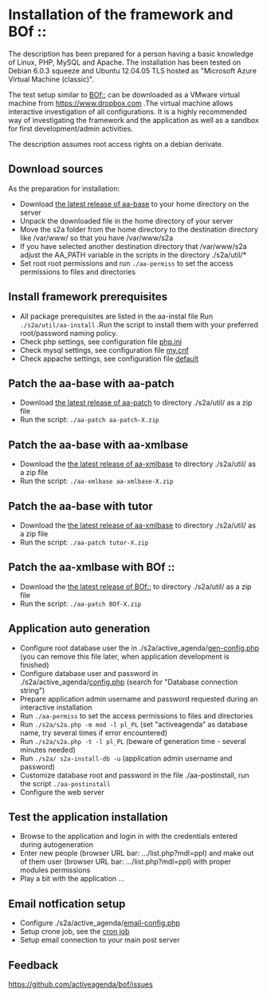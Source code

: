 # Installation of the framework and BOf ::
The description has been prepared for a person having a basic knowledge of Linux, PHP, MySQL and Apache. The installation has been tested on Debian 6.0.3 squeeze and Ubuntu 12.04.05 TLS hosted as "Microsoft Azure Virtual Machine (classic)".

The test setup similar to [BOf::](https://activeagenda.github.io) can be downloaded as a VMware virtual machine from https://www.dropbox.com .The virtual machine allows interactive investigation of all configurations. 
It is a highly recommended way of investigating the framework and the application as well as a sandbox for first development/admin activities.

The description assumes root access rights on a debian derivate.

## Download sources
As the preparation for installation:
* Download [the latest release of aa-base](https://github.com/activeagenda/aa-base/releases/latest) to your home directory on the server
* Unpack the downloaded file in the home directory of your server
* Move the s2a folder from the home directory to the destination directory like  /var/www/ so that you have /var/www/s2a 
* If you have selected another destination directory that /var/www/s2a adjust the AA_PATH variable in the scripts in the directory ./s2a/util/*
* Set root root permissions and run `./aa-permiss` to set the access permissions to files and directories 

##  Install framework prerequisites
* All package prerequisites are listed in the aa-instal file Run `./s2a/util/aa-install`  .Run the script to install them with your preferred root/password naming policy.
* Check php settings, see configuration file [php.ini](https://github.com/activeagenda/documentation/blob/master/1%20%20Framework%20and%20BOf%20installation/config%20file%20examples/php.ini)
* Check mysql settings, see configuration file [my.cnf](https://github.com/activeagenda/documentation/blob/master/1%20%20Framework%20and%20BOf%20installation/config%20file%20examples/my.cnf)
* Check appache settings, see configuration file [default](https://github.com/activeagenda/documentation/blob/master/1%20%20Framework%20and%20BOf%20installation/config%20file%20examples/default)

## Patch the aa-base with aa-patch
* Download [the latest release of aa-patch](https://github.com/activeagenda/aa-patch/releases/latest) to directory ./s2a/util/ as a zip file
* Run the script: `./aa-patch aa-patch-X.zip`

## Patch the aa-base with aa-xmlbase
* Download the [the latest release of aa-xmlbase](https://github.com/activeagenda/aa-xmlbase/releases/latest) to directory ./s2a/util/ as a zip file
* Run the script: `./aa-xmlbase aa-xmlbase-X.zip`

## Patch the aa-base with tutor
* Download the [the latest release of aa-xmlbase](https://github.com/activeagenda/tutor/releases/latest) to directory ./s2a/util/ as a zip file
* Run the script: `./aa-patch tutor-X.zip`

## Patch the aa-xmlbase with BOf ::
* Download the [the latest release of BOf::](https://github.com/activeagenda/bof/releases/latest) to directory ./s2a/util/ as a zip file
* Run the script: `./aa-patch BOf-X.zip` 

## Application auto generation
* Configure root database user the  in ./s2a/active_agenda/[gen-config.php](https://github.com/activeagenda/documentation/blob/master/1%20%20Framework%20and%20BOf%20installation/config%20file%20examples/gen-config.php) (you can remove this file later, when application development is finished)
* Configure database user and password in ./s2a/active_agenda/[config.php](https://github.com/activeagenda/documentation/blob/master/1%20%20Framework%20and%20BOf%20installation/config%20file%20examples/config.php) (search for "Database connection string") 
* Prepare application admin username and password requested during an interactive installation
* Run `./aa-permiss` to set the access permissions to files and directories 
* Run `./s2a/s2a.php -m mod -l pl_PL` (set "activeagenda" as database name, try several times if error encountered) 
* Run `./s2a/s2a.php -t -l pl_PL` (beware of generation time - several minutes needed)
* Run `./s2a/ s2a-install-db -u` (application admin username and password)
* Customize database root and password in the file ./aa-postinstall, run the script `./aa-postinstall`
* Configure the web server 

## Test the application installation
* Browse to the application and login in with the credentials entered during autogeneration
* Enter new people (browser URL bar: .../list.php?mdl=ppl) and make out of them user (browser URL bar: .../list.php?mdl=ppl) with proper modules permissions
* Play a bit with the application ...

## Email notfication setup
* Configure ./s2a/active_agenda/[email-config.php](https://github.com/activeagenda/documentation/blob/master/1%20%20Framework%20and%20BOf%20installation/config%20file%20examples/email-config.php) 
* Setup crone job, see the [cron job](https://github.com/activeagenda/documentation/blob/master/1%20%20Framework%20and%20BOf%20installation/config%20file%20examples/cronjob)
* Setup email connection to your main post server

## Feedback
https://github.com/activeagenda/bof/issues 